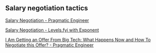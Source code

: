 ## Salary negotiation tactics

[Salary Negotiation - Pragmatic Engineer](https://www.youtube.com/watch?v=cbngWLr7BC4&ab_channel=PragmaticEngineer)

[Salary Negotiation - Levels.fyi with Exponent](https://www.youtube.com/watch?v=fyn0CKPuPlA&ab_channel=Exponent)

[I Am Getting an Offer From Big Tech: What Happens Now and How To Negotiate this Offer? - Pragmatic Engineer](https://youtu.be/s75AeaTt0UM)